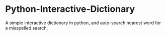 # Python-Interactive-Dictionary
A simple interactive dictionary in python, and auto-search nearest word for a misspelled search.
